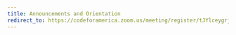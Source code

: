 ```yaml
---
title: Announcements and Orientation
redirect_to: https://codeforamerica.zoom.us/meeting/register/tJYlceygrjMoGdP76WZ66vxjpkeBLUaB-3a0
---
```

